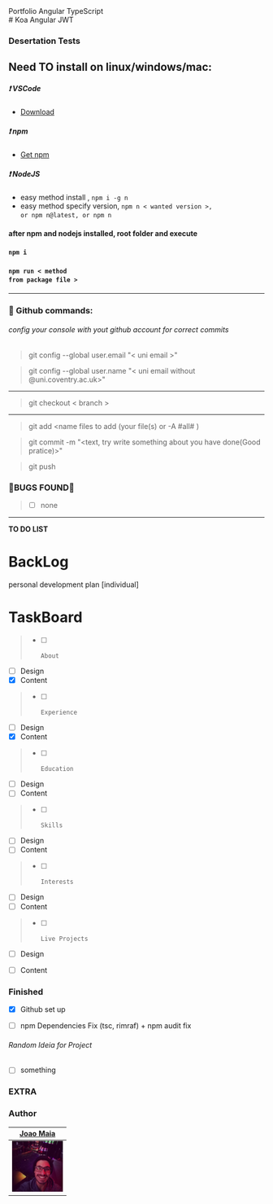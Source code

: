 <Detail>
  <summary>Portfolio Angular TypeScript</summary>
  # Koa Angular JWT

### Desertation Tests


## Need TO install on linux/windows/mac:
##### :exclamation: VSCode
- [Download](https://code.visualstudio.com/Download)
##### :exclamation: npm
- [Get npm](https://www.npmjs.com/get-npm)
##### :exclamation: NodeJS 
- easy method install , <code>npm i -g n</code>
- easy method specify version, <code>npm  n < wanted version >, or npm  n@latest, or npm n </code>


#### after npm and nodejs installed, root folder and execute 
#### <code>npm i</code>
#### <code>npm run < method from package file ></code>
---


### :bust_in_silhouette: Github commands:

###### config your console with yout github account for correct commits

> git config --global user.email "< uni  email >"

> git config --global user.name "< uni  email  without  @uni.coventry.ac.uk>"

---
> git checkout < branch >
---

> git add <name  files  to  add  (your  file(s)  or  -A  #all#  )  <br>

> git commit -m "<text,  try  write  something  about  you  have  done(Good  pratice)>"

> git push

  
  
  

###  :anger:BUGS FOUND:anger:

>  -  [ ] none

---

 **TO DO LIST**

  
# BackLog
    
  personal development plan [individual]
    
# TaskBoard

> - [ ] 	About
 -[ ] Design
 -[x] Content
 
> - [ ] 	Experience
 -[ ] Design
 -[x] Content
 
> - [ ]  	Education
 -[ ] Design
 -[ ] Content
 
> - [ ]  	Skills
 -[ ] Design
 -[ ] Content
 
> - [ ]  	Interests
 -[ ] Design
 -[ ] Content
 
> - [ ]  	Live Projects
 -[ ] Design
 -[ ] Content
      


### Finished
- [x] Github set up 
- [ ] npm Dependencies Fix (tsc, rimraf) + npm audit fix
    
  
###### Random Ideia for Project

- [ ] something

  
  

### EXTRA
 

### Author
  

  
|[Joao Maia ](https://github.coventry.ac.uk/deoiveij/)   |  
|--|
|<a  href="https://twitter.com/wannabevunf1"><img  src="https://github.com/vunf1/cplusplus_GAME/blob/master/authorsIMG/joao_maia.jpg?raw=true"  width="100"></a>  | 


</Detail>
